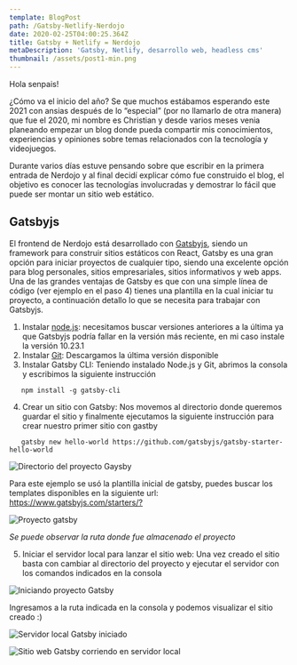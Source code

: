 ```yaml
---
template: BlogPost
path: /Gatsby-Netlify-Nerdojo
date: 2020-02-25T04:00:25.364Z
title: Gatsby + Netlify = Nerdojo
metaDescription: 'Gatsby, Netlify, desarrollo web, headless cms'
thumbnail: /assets/post1-min.png
---
```

Hola senpais!

¿Cómo va el inicio del año? Se que muchos estábamos esperando este 2021 con ansias después de lo “especial” (por no llamarlo de otra manera) que fue el 2020, mi nombre es Christian y desde varios meses venia planeando empezar un blog donde pueda compartir mis conocimientos, experiencias y opiniones sobre temas relacionados con la tecnología y videojuegos.

Durante varios días estuve pensando sobre que escribir en la primera entrada de Nerdojo y al final decidí explicar cómo fue construido el blog, el objetivo es conocer las tecnologías involucradas y demostrar lo fácil que puede ser montar un sitio web estático.

## Gatsbyjs

El frontend de Nerdojo está desarrollado con [Gatsbyjs](https://www.gatsbyjs.com), siendo un framework para construir sitios estáticos con React, Gatsby es una gran opción para iniciar proyectos de cualquier tipo, siendo una excelente opción para blog personales, sitios empresariales, sitios informativos y web apps. Una de las grandes ventajas de Gatsby es que con una simple línea de código (ver ejemplo en el paso 4) tienes una plantilla en la cual iniciar tu proyecto, a continuación detallo lo que se necesita para trabajar con Gatsbyjs.

1. Instalar [node.js](https://nodejs.org/en/download/releases/): necesitamos buscar versiones anteriores a la última ya que Gatsbyjs podría fallar en la versión más reciente, en mi caso instale la versión 10.23.1
2. Instalar [Git](https://git-scm.com/downloads): Descargamos la última versión disponible
3. Instalar Gatsby CLI: Teniendo instalado Node.js y Git, abrimos la consola y escribimos la siguiente instrucción

```
   npm install -g gatsby-cli
```

4. Crear un sitio con Gatsby: Nos movemos al directorio donde queremos guardar el sitio y finalmente ejecutamos la siguiente instrucción para crear nuestro primer sitio con gastby

```
   gatsby new hello-world https://github.com/gatsbyjs/gatsby-starter-hello-world
```

![Directorio del proyecto Gaysby](/assets/2.png "Directorio del proyecto Gaysby")

Para este ejemplo se usó la plantilla inicial de gatsby, puedes buscar los templates disponibles en la siguiente url: <https://www.gatsbyjs.com/starters/?>

![Proyecto gatsby](/assets/3.png "Proyecto gatsby")

*Se puede observar la ruta donde fue almacenado el proyecto*

5. Iniciar el servidor local para lanzar el sitio web: Una vez creado el sitio basta con cambiar al directorio del proyecto y ejecutar el servidor con los comandos indicados en la consola

![Iniciando proyecto Gatsby](/assets/5.png "Iniciando proyecto Gatsby")

Ingresamos a la ruta indicada en la consola y podemos visualizar el sitio creado :)

![Servidor local Gatsby iniciado](/assets/6.png "Servidor local Gatsby iniciado")

![Sitio web Gatsby corriendo en servidor local](/assets/7.png "Sitio web Gatsby corriendo en servidor local")
